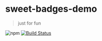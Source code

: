 # sweet-badges-demo
> just for fun

![npm](https://img.shields.io/npm/dt/sweet-badges-demo.svg)  [![Build Status](https://travis-ci.org/dyygtfx/sweet-badges-demo.svg?branch=master)](https://travis-ci.org/dyygtfx/sweet-badges-demo)
